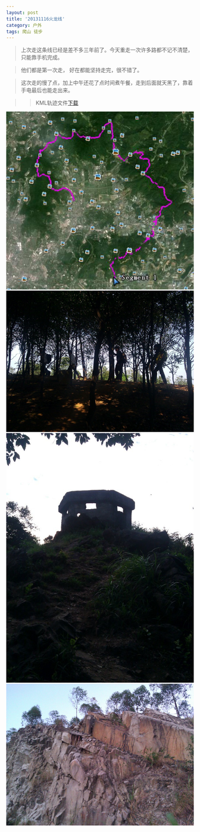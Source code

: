 ```yaml
---
layout: post
title: '20131116火龙线'
category: 户外
tags: 爬山 徒步
---
```


>上次走这条线已经是差不多三年前了。今天重走一次许多路都不记不清楚，只能靠手机完成。

>他们都是第一次走， 好在都能坚持走完，很不错了。

>这次走的慢了点，加上中午还花了点时间煮午餐，走到后面就天黑了，靠着手电最后也能走出来。

>>KML轨迹文件[下载](/assets/download/20131116_火龙线.zip)

![轨迹图](/assets/images/2013-11/20131116-kml.JPG)
![几个人列队走](/assets/images/2013-11/IMG_20131116_132614.jpeg)
![碉堡](/assets/images/2013-11/IMG_20131116_162455.jpeg)
![采石场](/assets/images/2013-11/IMG_20131116_175329.jpeg)
